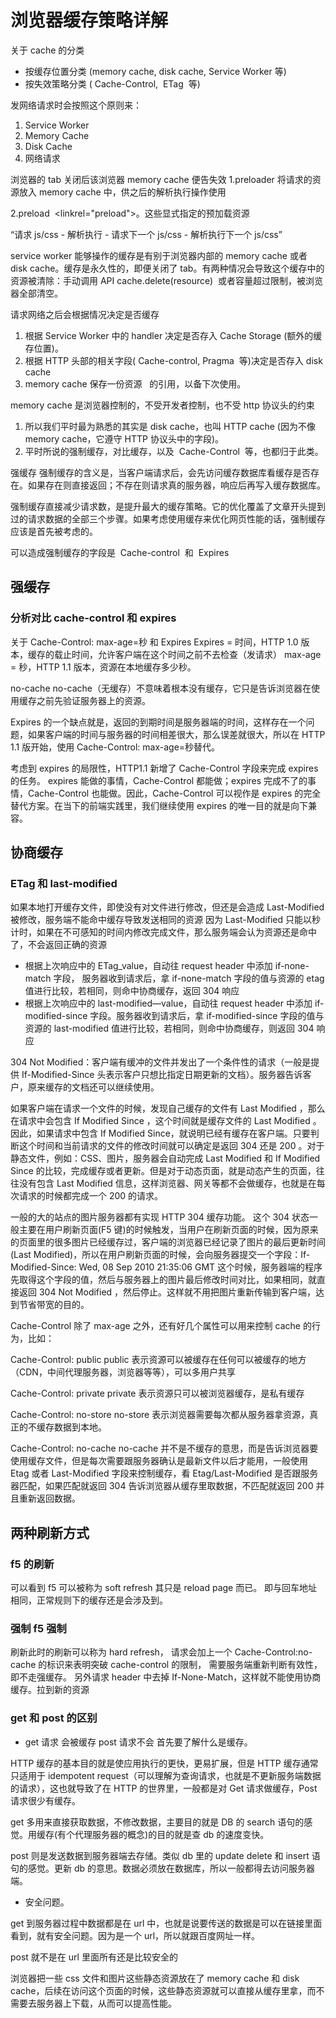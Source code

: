 # 浏览器缓存策略详解

关于 cache 的分类

- 按缓存位置分类 (memory cache, disk cache, Service Worker 等)
- 按失效策略分类 ( Cache-Control,  ETag  等)

发网络请求时会按照这个原则来：

1. Service Worker
2. Memory Cache
3. Disk Cache
4. 网络请求

浏览器的 tab 关闭后该浏览器 memory cache 便告失效
1.preloader 将请求的资源放入 memory cache 中，供之后的解析执行操作使用

2.preload  <linkrel="preload">。这些显式指定的预加载资源

“请求 js/css - 解析执行 - 请求下一个 js/css - 解析执行下一个 js/css”

service worker 能够操作的缓存是有别于浏览器内部的 memory cache 或者 disk cache。缓存是永久性的，即便关闭了 tab。有两种情况会导致这个缓存中的资源被清除：手动调用 API cache.delete(resource)  或者容量超过限制，被浏览器全部清空。

请求网络之后会根据情况决定是否缓存

1. 根据 Service Worker 中的 handler 决定是否存入 Cache Storage (额外的缓存位置)。
2. 根据 HTTP 头部的相关字段( Cache-control, Pragma  等)决定是否存入 disk cache
3. memory cache 保存一份资源   的引用，以备下次使用。

memory cache 是浏览器控制的，不受开发者控制，也不受 http 协议头的约束

1. 所以我们平时最为熟悉的其实是 disk cache，也叫 HTTP cache (因为不像 memory cache，它遵守 HTTP 协议头中的字段)。
2. 平时所说的强制缓存，对比缓存，以及  Cache-Control  等，也都归于此类。

强缓存
强制缓存的含义是，当客户端请求后，会先访问缓存数据库看缓存是否存在。如果存在则直接返回；不存在则请求真的服务器，响应后再写入缓存数据库。

强制缓存直接减少请求数，是提升最大的缓存策略。它的优化覆盖了文章开头提到过的请求数据的全部三个步骤。如果考虑使用缓存来优化网页性能的话，强制缓存应该是首先被考虑的。

可以造成强制缓存的字段是  Cache-control  和  Expires

## 强缓存

### 分析对比 cache-control 和 expires

关于 Cache-Control: max-age=秒 和 Expires
Expires = 时间，HTTP 1.0 版本，缓存的载止时间，允许客户端在这个时间之前不去检查（发请求）
max-age = 秒，HTTP 1.1 版本，资源在本地缓存多少秒。

no-cache
no-cache（无缓存）不意味着根本没有缓存，它只是告诉浏览器在使用缓存之前先验证服务器上的资源。

Expires 的一个缺点就是，返回的到期时间是服务器端的时间，这样存在一个问题，如果客户端的时间与服务器的时间相差很大，那么误差就很大，所以在 HTTP 1.1 版开始，使用 Cache-Control: max-age=秒替代。

考虑到 expires 的局限性，HTTP1.1 新增了 Cache-Control 字段来完成 expires 的任务。
expires 能做的事情，Cache-Control 都能做；expires 完成不了的事情，Cache-Control 也能做。因此，Cache-Control 可以视作是 expires 的完全替代方案。在当下的前端实践里，我们继续使用 expires 的唯一目的就是向下兼容。

## 协商缓存

### ETag 和 last-modified

如果本地打开缓存文件，即使没有对文件进行修改，但还是会造成 Last-Modified 被修改，服务端不能命中缓存导致发送相同的资源
因为 Last-Modified 只能以秒计时，如果在不可感知的时间内修改完成文件，那么服务端会认为资源还是命中了，不会返回正确的资源

- 根据上次响应中的 ETag_value，自动往 request header 中添加 if-none-match 字段， 服务器收到请求后，拿 if-none-match 字段的值与资源的 etag 值进行比较，若相同，则命中协商缓存，返回 304 响应
- 根据上次响应中的 last-modified—value，自动往 request header 中添加 if-modified-since 字段。服务器收到请求后，拿 if-modified-since 字段的值与资源的 last-modified 值进行比较，若相同，则命中协商缓存，则返回 304 响应

304 Not Modified：客户端有缓冲的文件并发出了一个条件性的请求（一般是提供 If-Modified-Since 头表示客户只想比指定日期更新的文档）。服务器告诉客户，原来缓存的文档还可以继续使用。

如果客户端在请求一个文件的时候，发现自己缓存的文件有 Last Modified ，那么在请求中会包含 If Modified Since ，这个时间就是缓存文件的 Last Modified 。因此，如果请求中包含 If Modified Since，就说明已经有缓存在客户端。只要判断这个时间和当前请求的文件的修改时间就可以确定是返回 304 还是 200 。对于静态文件，例如：CSS、图片，服务器会自动完成 Last Modified 和 If Modified Since 的比较，完成缓存或者更新。但是对于动态页面，就是动态产生的页面，往往没有包含 Last Modified 信息，这样浏览器、网关等都不会做缓存，也就是在每次请求的时候都完成一个 200 的请求。

一般的大的站点的图片服务器都有实现 HTTP 304 缓存功能。
这个 304 状态一般主要在用户刷新页面(F5 键)的时候触发，当用户在刷新页面的时候，因为原来的页面里的很多图片已经缓存过，客户端的浏览器已经记录了图片的最后更新时间(Last Modified)，所以在用户刷新页面的时候，会向服务器提交一个字段：If-Modified-Since: Wed, 08 Sep 2010 21:35:06 GMT
这个时候，服务器端的程序先取得这个字段的值，然后与服务器上的图片最后修改时间对比，如果相同，就直接返回 304 Not Modified ，然后停止。这样就不用把图片重新传输到客户端，达到节省带宽的目的。

Cache-Control 除了 max-age 之外，还有好几个属性可以用来控制 cache 的行为，比如：

Cache-Control: public
public 表示资源可以被缓存在任何可以被缓存的地方（CDN，中间代理服务器，浏览器等等），可以多用户共享

Cache-Control: private
private 表示资源只可以被浏览器缓存，是私有缓存

Cache-Control: no-store
no-store 表示浏览器需要每次都从服务器拿资源，真正的不缓存数据到本地。

Cache-Control: no-cache
no-cache 并不是不缓存的意思，而是告诉浏览器要使用缓存文件，但是每次需要跟服务器确认是最新文件以后才能用，一般使用 Etag 或者 Last-Modified 字段来控制缓存，看 Etag/Last-Modified 是否跟服务器匹配，如果匹配就返回 304 告诉浏览器从缓存里取数据，不匹配就返回 200 并且重新返回数据。

## 两种刷新方式

### f5 的刷新

可以看到 f5 可以被称为 soft refresh 其只是 reload page 而已。
即与回车地址相同，正常规则下的缓存还是会涉及到。

### 强制 f5 强制

刷新此时的刷新可以称为 hard refresh，
请求会加上一个 Cache-Control:no-cache 的标识来表明突破 cache-control 的限制，
需要服务端重新判断有效性，即不走强缓存。
另外请求 header 中去掉 If-None-Match，这样就不能使用协商缓存。拉到新的资源

### get 和 post 的区别

- get 请求 会被缓存 post 请求不会
  首先要了解什么是缓存。

HTTP 缓存的基本目的就是使应用执行的更快，更易扩展，但是 HTTP 缓存通常只适用于 idempotent request（可以理解为查询请求，也就是不更新服务端数据的请求），这也就导致了在 HTTP 的世界里，一般都是对 Get 请求做缓存，Post 请求很少有缓存。

get 多用来直接获取数据，不修改数据，主要目的就是 DB 的 search 语句的感觉。用缓存(有个代理服务器的概念)的目的就是查 db 的速度变快。

post 则是发送数据到服务器端去存储。类似 db 里的 update delete 和 insert 语句的感觉。更新 db 的意思。数据必须放在数据库，所以一般都得去访问服务器端。

- 安全问题。

get 到服务器过程中数据都是在 url 中，也就是说要传送的数据是可以在链接里面看到，就有安全问题。因为是一个 url，所以就跟百度网址一样。

post 就不是在 url 里面所有还是比较安全的

浏览器把一些 css 文件和图片这些静态资源放在了 memory cache 和 disk cache，后续在访问这个页面的时候，这些静态资源就可以直接从缓存里拿，而不需要去服务器上下载，从而可以提高性能。
